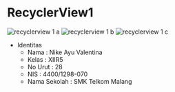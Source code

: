 # RecyclerView1

![recyclerview 1 a](https://cloud.githubusercontent.com/assets/22790133/20030735/81cabd18-a39d-11e6-84e8-dee8fe25fb46.JPG)
![recyclerview 1 b](https://cloud.githubusercontent.com/assets/22790133/20030736/81cb253c-a39d-11e6-9aa0-12641bc6c239.JPG)
![recyclerview 1 c](https://cloud.githubusercontent.com/assets/22790133/20030737/81ce2732-a39d-11e6-9101-0f97671a67cf.JPG)

* Identitas 
  - Nama : Nike Ayu Valentina
  - Kelas : XIIR5
  - No Urut : 28
  - NIS : 4400/1298-070
  - Nama Sekolah : SMK Telkom Malang
